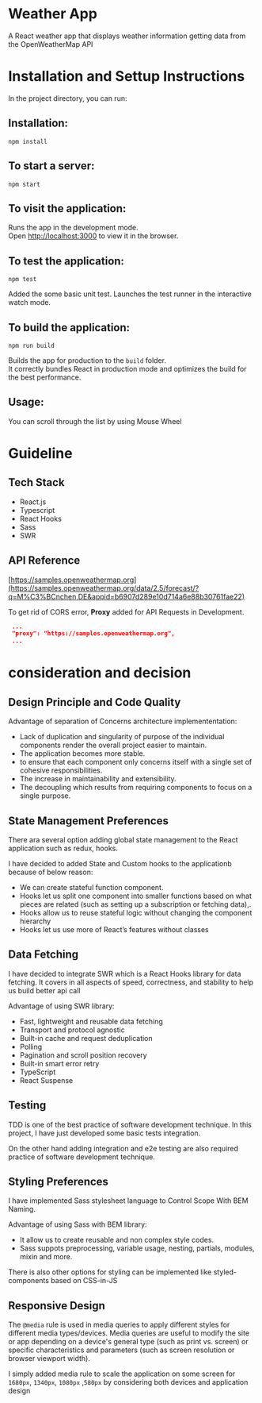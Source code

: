 # Weather App

A React weather app that displays weather information getting data from the OpenWeatherMap API

# Installation and Settup Instructions

In the project directory, you can run:

## Installation:

`npm install`

## To start a server:

`npm start`

## To visit the application:

Runs the app in the development mode.\
Open [http://localhost:3000](http://localhost:3000) to view it in the browser.

## To test the application:

`npm test`

Added the some basic unit test. Launches the test runner in the interactive watch mode.

## To build the application:

`npm run build`

Builds the app for production to the `build` folder.\
It correctly bundles React in production mode and optimizes the build for the best performance.

## Usage:

You can scroll through the list by using Mouse Wheel

# Guideline

## Tech Stack

- React.js
- Typescript
- React Hooks
- Sass
- SWR

## API Reference

[https://samples.openweathermap.org](https://samples.openweathermap.org/data/2.5/forecast/?q=M%C3%BCnchen,DE&appid=b6907d289e10d714a6e88b30761fae22)

To get rid of CORS error, **Proxy** added for API Requests in Development.

```json
 ...
 "proxy": "https://samples.openweathermap.org",
 ...
```

# consideration and decision

## Design Principle and Code Quality

Advantage of separation of Concerns architecture implemententation:

- Lack of duplication and singularity of purpose of the individual components render the overall project easier to maintain.
- The application becomes more stable.
- to ensure that each component only concerns itself with a single set of cohesive responsibilities.
- The increase in maintainability and extensibility.
- The decoupling which results from requiring components to focus on a single purpose.

## State Management Preferences

There ara several option adding global state management to the React application such as redux, hooks.

I have decided to added State and Custom hooks to the applicationb because of below reason:

- We can create stateful function component.
- Hooks let us split one component into smaller functions based on what pieces are related (such as setting up a subscription or fetching data),.
- Hooks allow us to reuse stateful logic without changing the component hierarchy
- Hooks let us use more of React’s features without classes

## Data Fetching

I have decided to integrate SWR which is a React Hooks library for data fetching. It covers in all aspects of speed, correctness, and stability to help us build better api call

Advantage of using SWR library:

- Fast, lightweight and reusable data fetching
- Transport and protocol agnostic
- Built-in cache and request deduplication
- Polling
- Pagination and scroll position recovery
- Built-in smart error retry
- TypeScript
- React Suspense

## Testing

TDD is one of the best practice of software development technique. In this project, I have just developed some basic tests integration.

On the other hand adding integration and e2e testing are also required practice of software development technique.

## Styling Preferences

I have implemented Sass stylesheet language to Control Scope With BEM Naming.

Advantage of using Sass with BEM library:

- It allow us to create reusable and non complex style codes.
- Sass suppots preprocessing, variable usage, nesting, partials, modules, mixin and more.

There is also other options for styling can be implemented like styled-components based on CSS-in-JS

## Responsive Design

The `@media` rule is used in media queries to apply different styles for different media types/devices. Media queries are useful to modify the site or app depending on a device's general type (such as print vs. screen) or specific characteristics and parameters (such as screen resolution or browser viewport width).

I simply added media rule to scale the application on some screen for `1680px`, `1340px`, `1080px` ,`580px` by considering both devices and application design
